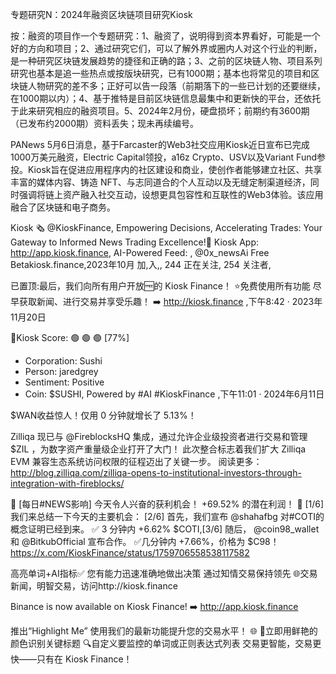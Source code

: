 专题研究N：2024年融资区块链项目研究Kiosk 


按：融资的项目作一个专题研究：1、融资了，说明得到资本界看好，可能是一个好的方向和项目；2、通过研究它们，可以了解外界或圈内人对这个行业的判断，是一种研究区块链发展趋势的捷径和正确的路；3、之前的区块链人物、项目系列研究也基本是追一些热点或按版块研究，已有1000期；基本也将常见的项目和区块链人物研究的差不多；正好可以告一段落（前期落下的一些已计划的还要继续，在1000期以内）；4、基于推特是目前区块链信息最集中和更新快的平台，还依托于此来研究相应的融资项目。5、2024年2月份，硬盘损坏；前期约有3600期（已发布约2000期）资料丢失；现未再续编号。

PANews 5月6日消息，基于Farcaster的Web3社交应用Kiosk近日宣布已完成1000万美元融资，Electric Capital领投，a16z Crypto、USV以及Variant Fund参投。Kiosk旨在促进应用程序内的社区建设和商业，使创作者能够建立社区、共享丰富的媒体内容、铸造 NFT、与志同道合的个人互动以及无缝定制渠道经济，同时强调将链上资产融入社交互动，设想更具包容性和互联性的Web3体验。该应用融合了区块链和电子商务。

Kiosk 🗞️
@KioskFinance,
Empowering Decisions, Accelerating Trades: Your Gateway to Informed News Trading Excellence!🚀 
Kiosk App: http://app.kiosk.finance,
AI-Powered Feed: ,
@0x_newsAi
Free Betakiosk.finance,2023年10月 加,入,,
244 正在关注,
254 关注者,


已置顶:最后，我们向所有用户开放🆓的 Kiosk Finance！
⭐️免费使用所有功能
尽早获取新闻、进行交易并享受乐趣！
➡️ http://kiosk.finance ,下午8:42 · 2023年11月20日

📣Kiosk Score: 🟢 🟢 🟢  [77%]
- Corporation: Sushi
- Person: jaredgrey
- Sentiment: Positive
- Coin: $SUSHI,
Powered by #AI #KioskFinance ,下午11:01 · 2024年6月11日

$WAN收益惊人！仅用 0 分钟就增长了 5.13%！

Zilliqa 现已与
@FireblocksHQ
集成，通过允许企业级投资者进行交易和管理$ZIL ，为数字资产重量级企业打开了大门！
此次整合标志着我们扩大 Zilliqa EVM 兼容生态系统访问权限的征程迈出了关键一步。
阅读更多：
http://blog.zilliqa.com/zilliqa-opens-to-institutional-investors-through-integration-with-fireblocks/

📢 [每日#NEWS影响]
今天令人兴奋的获利机会！
+69.52% 的潜在利润！ 🚀
[1/6] 我们来总结一下今天的主要机会：
[2/6] 首先，我们宣布
@shahafbg
对#COTI的概念证明已经到来。
✅ 3 分钟内 +6.62% $COTI,[3/6] 随后， 
@coin98_wallet
和
@BitkubOfficial
宣布合作。
✅几分钟内 +7.66%，价格为 $C98！https://x.com/KioskFinance/status/1759706558538117582

高亮单词+AI指标✅
您有能力迅速准确地做出决策
通过知情交易保持领先
🌐交易新闻，明智交易，访问http://kiosk.finance

Binance  is now available on Kiosk Finance!
➡️ http://app.kiosk.finance

推出“Highlight Me”
使用我们的最新功能提升您的交易水平！ 🌐
🌟立即用鲜艳的颜色识别关键标题
🔍自定义要监控的单词或正则表达式列表
交易更智能，交易更快——只有在 Kiosk Finance！

